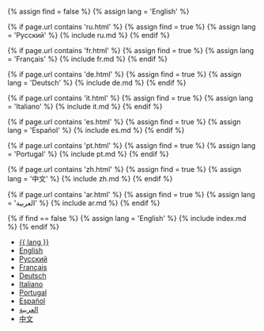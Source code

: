 {% assign find = false %}
{% assign lang = 'English' %}
 
{% if page.url contains 'ru.html' %}
{% assign find = true %}
{% assign lang = 'Русский' %}
{% include ru.md %}
{% endif %}


{% if page.url contains 'fr.html' %}
{% assign find = true %}
{% assign lang = 'Français' %}
{% include fr.md %}
{% endif %}

{% if page.url contains 'de.html' %}
{% assign find = true %}
{% assign lang = 'Deutsch' %}
{% include de.md %}
{% endif %}

{% if page.url contains 'it.html' %}
{% assign find = true %}
{% assign lang = 'Italiano' %}
{% include it.md %}
{% endif %}


{% if page.url contains 'es.html' %}
{% assign find = true %}
{% assign lang = 'Español' %}
{% include es.md %}
{% endif %}

{% if page.url contains 'pt.html' %}
{% assign find = true %}
{% assign lang = 'Portugal' %}
{% include pt.md %}
{% endif %}


{% if page.url contains 'zh.html' %}
{% assign find = true %}
{% assign lang = '中文' %}
{% include zh.md %}
{% endif %}

{% if page.url contains 'ar.html' %}
{% assign find = true %}
{% assign lang = 'العربية' %}
{% include ar.md %}
{% endif %}


{% if find == false %}
{% assign lang = 'English' %}
{% include index.md %}
{% endif %}


<ul class="languagepicker roundborders large">
	<a href="#"><li>{{ lang }}</li></a>
    <a href="index"><li>English</li></a>
    <a href="ru"><li>Русский</li></a>
	<a href="fr"><li>Français</li></a>
    <a href="de"><li>Deutsch</li></a>
    <a href="it"><li>Italiano</li></a>
    <a href="pt"><li>Portugal</li></a>
    <a href="es"><li>Español</li></a>
    <a href="ar"><li>العربية</li></a>
    <a href="zh"><li>中文</li></a>
</ul>

	       
	        